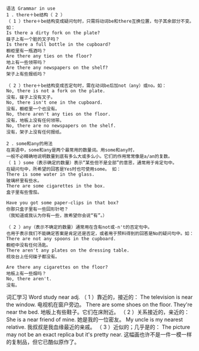 ```
语法 Grammar in use 
1 ．there＋be结构（ 2 ） 
（ 1 ）there＋be结构变成疑问句时，只需将动词be和there互换位置，句子其余部分不变。如： 
Is there a dirty fork on the plate? 
碟子上有一个脏的叉子吗？ 
Is there a full bottle in the cupboard? 
橱柜里有一瓶酒吗？ 
Are there any ties on the floor? 
地上有一些领带吗？ 
Are there any newspapers on the shelf? 
架子上有些报纸吗？ 

（ 2 ）there＋be结构变成否定句时，需在动词be后加not（any）或no。如： 
No, there is not a fork on the plate. 
没有，碟子上没有叉子。 
No, there isn't one in the cupboard. 
没有，橱柜里一个也没有。 
No, there aren't any ties on the floor. 
没有，地板上没有任何领带。 
No, there are no newspapers on the shelf. 
没有，架子上没有任何报纸。 
```
```
2 ．some和any的用法 
在英语中，some和any是两个最常用的数量词。用some和any时， 
一般不必精确地说明数量到底有多么大或多么小。它们的作用常常像是a/an的复数。 
（ 1 ）some（表示确定的数量）表示“某些但不是全部”的意思，通常用于肯定句中。
在疑问句中，所希望的回答是Yes时也可使用some。 如： 
There is some water in the glass. 
玻璃杯里有些水。 
There are some cigarettes in the box. 
盒子里有些雪茄。 

Have you got some paper-clips in that box? 
你那只盒子里有一些回形针吧？
（我知道或我认为你有一些，故希望你会说“有”。） 
```
```
（ 2 ）any（表示不确定的数量）通常用在含有not或-n't的否定句中。
也用于表示我们不能确定答案是肯定还是否定，或者用于预料得到的回答是No的疑问句中。如： 
There are not any spoons in the cupboard. 
橱柜中没有任何汤匙。 
There aren't any plates on the dressing table. 
梳妆台上任何碟子都没有。 

Are there any cigarettes on the floor? 
地板上有一些烟吗？ 
No, there aren't. 
没有。 
```

词汇学习 Word study 
near adj. 
（ 1 ）靠近的，接近的： 
The television is near the window. 
电视机在窗户旁边。 
There are some shoes on the floor. They're near the bed. 
地板上有些鞋子。它们在床附近。 
（ 2 ）关系接近的，亲近的： 
She is a near friend of mine. 
她是我的一位密友。 
My uncle is my nearest relative. 
我叔叔是我血缘最近的亲戚。 
（ 3 ）近似的；几乎是的： 
The picture may not be an exact replica but it's pretty near. 
这幅画也许不是一件一模一样的复制品，但它已酷似原作了。 